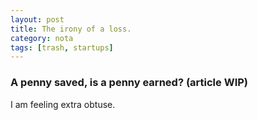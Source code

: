 ```yaml
---
layout: post
title: The irony of a loss.
category: nota
tags: [trash, startups]
---
```


### A penny saved, is a penny earned? (article WIP)

I am feeling extra obtuse. 
